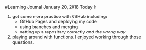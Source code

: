 #Learning Journal January 20, 2018
Today I:
1. got some more practise with GitHub including:
    * GitHub Pages and deploying my code
    * using branches and merging
    * setting up a repositary correctly _and the wrong way_
2. playing around with functions, I enjoyed working through those questions.

